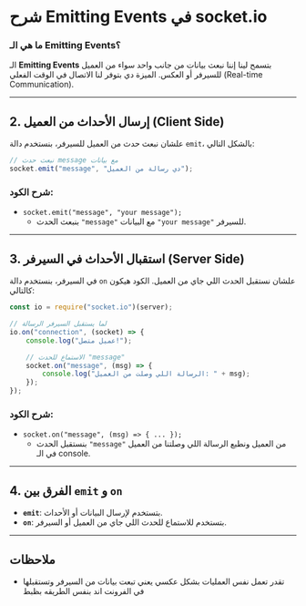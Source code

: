 # شرح Emitting Events في socket.io

### ما هي الـ Emitting Events؟

الـ **Emitting Events** بتسمح لينا إننا نبعث بيانات من جانب واحد سواء من العميل للسيرفر أو العكس. الميزة دي بتوفر لنا الاتصال في الوقت الفعلي (Real-time Communication).

---

## 2. إرسال الأحداث من العميل (Client Side)

علشان نبعث حدث من العميل للسيرفر، بنستخدم دالة `emit`، بالشكل التالي:

```js
// نبعث حدث message مع بيانات
socket.emit("message", "دي رسالة من العميل");
```

### شرح الكود:
- `socket.emit("message", "your message");` 
    - بنبعث الحدث `"message"` مع البيانات `"your message"` للسيرفر.

---

## 3. استقبال الأحداث في السيرفر (Server Side)

في السيرفر، بنستخدم دالة `on` علشان نستقبل الحدث اللي جاي من العميل. الكود هيكون كالتالي:

```js
const io = require("socket.io")(server);

// لما يستقبل السيرفر الرسالة
io.on("connection", (socket) => {
    console.log("عميل متصل!");

    // الاستماع للحدث "message"
    socket.on("message", (msg) => {
        console.log("الرسالة اللي وصلت من العميل: " + msg);
    });
});
```

### شرح الكود:
- `socket.on("message", (msg) => { ... });`
    - بنستقبل الحدث `"message"` من العميل ونطبع الرسالة اللي وصلتنا من العميل في الـ console.

---

## 4. الفرق بين `emit` و `on`

- **`emit`**: بتستخدم لإرسال البيانات أو الأحداث.
- **`on`**: بتستخدم للاستماع للحدث اللي جاي من العميل أو السيرفر.

---

## ملاحظات

- تقدر تعمل نفس العمليات بشكل عكسي يعني تبعت بيانات من السيرفر وتستقبلها في الفرونت اند بنفس الطريقه بظبط
